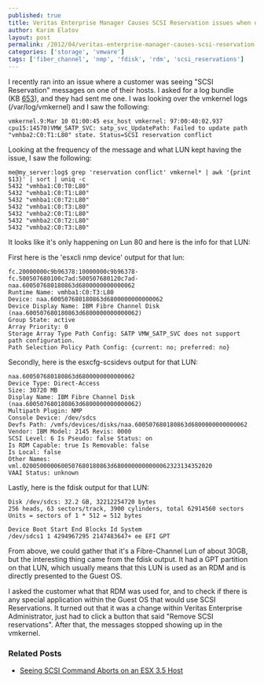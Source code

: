 ```yaml
---
published: true
title: Veritas Enterprise Manager Causes SCSI Reservation issues when used with RDMs
author: Karim Elatov
layout: post
permalink: /2012/04/veritas-enterprise-manager-causes-scsi-reservation-issues-when-used-with-rdms/
categories: ['storage', 'vmware']
tags: ['fiber_channel', 'nmp', 'fdisk', 'rdm', 'scsi_reservations']
---
```


I recently ran into an issue where a customer was seeing "SCSI Reservation" messages on one of their hosts. I asked for a log bundle (KB [653](http://kb.vmware.com/kb/653)), and they had sent me one. I was looking over the vmkernel logs (/var/log/vmkernel) and I saw the following:


	vmkernel.9:Mar 10 01:00:45 esx_host vmkernel: 97:00:40:02.937 cpu15:14570)VMW_SATP_SVC: satp_svc_UpdatePath: Failed to update path "vmhba2:C0:T1:L80" state. Status=SCSI reservation conflict


Looking at the frequency of the message and what LUN kept having the issue, I saw the following:


	me@my_server:log$ grep 'reservation conflict' vmkernel* | awk '{print $13}' | sort | uniq -c
	5432 "vmhba1:C0:T0:L80"
	5432 "vmhba1:C0:T1:L80"
	5432 "vmhba1:C0:T2:L80"
	5432 "vmhba1:C0:T3:L80"
	5432 "vmhba2:C0:T1:L80"
	5432 "vmhba2:C0:T2:L80"
	5432 "vmhba2:C0:T3:L80"


It looks like it's only happening on Lun 80 and here is the info for that LUN:

First here is the 'esxcli nmp device' output for that lun:


	fc.20000000c9b96378:10000000c9b96378-fc.500507680100c7ad:500507680120c7ad-naa.600507680180863d6800000000000062
	Runtime Name: vmhba1:C0:T3:L80
	Device: naa.600507680180863d6800000000000062
	Device Display Name: IBM Fibre Channel Disk (naa.600507680180863d6800000000000062)
	Group State: active
	Array Priority: 0
	Storage Array Type Path Config: SATP VMW_SATP_SVC does not support path configuration.
	Path Selection Policy Path Config: {current: no; preferred: no}


Secondly, here is the esxcfg-scsidevs output for that LUN:


	naa.600507680180863d6800000000000062
	Device Type: Direct-Access
	Size: 30720 MB
	Display Name: IBM Fibre Channel Disk (naa.600507680180863d6800000000000062)
	Multipath Plugin: NMP
	Console Device: /dev/sdcs
	Devfs Path: /vmfs/devices/disks/naa.600507680180863d6800000000000062
	Vendor: IBM Model: 2145 Revis: 0000
	SCSI Level: 6 Is Pseudo: false Status: on
	Is RDM Capable: true Is Removable: false
	Is Local: false
	Other Names:
	vml.0200500000600507680180863d6800000000000062323134352020
	VAAI Status: unknown


Lastly, here is the fdisk output for that LUN:


	Disk /dev/sdcs: 32.2 GB, 32212254720 bytes
	256 heads, 63 sectors/track, 3900 cylinders, total 62914560 sectors Units = sectors of 1 * 512 = 512 bytes

	Device Boot Start End Blocks Id System
	/dev/sdcs1 1 4294967295 2147483647+ ee EFI GPT


From above, we could gather that it's a Fibre-Channel Lun of about 30GB, but the interesting thing came from the fdisk output. It had a GPT partition on that LUN, which usually means that this LUN is used as an RDM and is directly presented to the Guest OS.

I asked the customer what that RDM was used for, and to check if there is any special application within the Guest OS that would use SCSI Reservations. It turned out that it was a change within Veritas Enterprise Administrator, just had to click a button that said "Remove SCSI reservations". After that, the messages stopped showing up in the vmkernel.

### Related Posts

- [Seeing SCSI Command Aborts on an ESX 3.5 Host](/2012/05/seeing-scsi-command-aborts-esx-3-5-host/)

